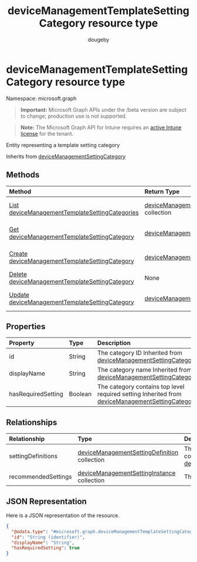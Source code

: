 ﻿---
title: "deviceManagementTemplateSettingCategory resource type"
description: "Entity representing a template setting category"
author: "dougeby"
localization_priority: Normal
ms.prod: "intune"
doc_type: resourcePageType
---

# deviceManagementTemplateSettingCategory resource type

Namespace: microsoft.graph

> **Important:** Microsoft Graph APIs under the /beta version are subject to change; production use is not supported.

> **Note:** The Microsoft Graph API for Intune requires an [active Intune license](https://go.microsoft.com/fwlink/?linkid=839381) for the tenant.

Entity representing a template setting category

Inherits from [deviceManagementSettingCategory](../resources/intune-deviceintent-devicemanagementsettingcategory.md)

## Methods

| Method                                                                                                                         | Return Type                                                                                                                       | Description                                                                                                                                                              |
| :----------------------------------------------------------------------------------------------------------------------------- | :-------------------------------------------------------------------------------------------------------------------------------- | :----------------------------------------------------------------------------------------------------------------------------------------------------------------------- |
| [List deviceManagementTemplateSettingCategories](../api/intune-deviceintent-devicemanagementtemplatesettingcategory-list.md)   | [deviceManagementTemplateSettingCategory](../resources/intune-deviceintent-devicemanagementtemplatesettingcategory.md) collection | List properties and relationships of the [deviceManagementTemplateSettingCategory](../resources/intune-deviceintent-devicemanagementtemplatesettingcategory.md) objects. |
| [Get deviceManagementTemplateSettingCategory](../api/intune-deviceintent-devicemanagementtemplatesettingcategory-get.md)       | [deviceManagementTemplateSettingCategory](../resources/intune-deviceintent-devicemanagementtemplatesettingcategory.md)            | Read properties and relationships of the [deviceManagementTemplateSettingCategory](../resources/intune-deviceintent-devicemanagementtemplatesettingcategory.md) object.  |
| [Create deviceManagementTemplateSettingCategory](../api/intune-deviceintent-devicemanagementtemplatesettingcategory-create.md) | [deviceManagementTemplateSettingCategory](../resources/intune-deviceintent-devicemanagementtemplatesettingcategory.md)            | Create a new [deviceManagementTemplateSettingCategory](../resources/intune-deviceintent-devicemanagementtemplatesettingcategory.md) object.                              |
| [Delete deviceManagementTemplateSettingCategory](../api/intune-deviceintent-devicemanagementtemplatesettingcategory-delete.md) | None                                                                                                                              | Deletes a [deviceManagementTemplateSettingCategory](../resources/intune-deviceintent-devicemanagementtemplatesettingcategory.md).                                        |
| [Update deviceManagementTemplateSettingCategory](../api/intune-deviceintent-devicemanagementtemplatesettingcategory-update.md) | [deviceManagementTemplateSettingCategory](../resources/intune-deviceintent-devicemanagementtemplatesettingcategory.md)            | Update the properties of a [deviceManagementTemplateSettingCategory](../resources/intune-deviceintent-devicemanagementtemplatesettingcategory.md) object.                |

## Properties

| Property           | Type    | Description                                                                                                                                                            |
| :----------------- | :------ | :--------------------------------------------------------------------------------------------------------------------------------------------------------------------- |
| id                 | String  | The category ID Inherited from [deviceManagementSettingCategory](../resources/intune-deviceintent-devicemanagementsettingcategory.md)                                  |
| displayName        | String  | The category name Inherited from [deviceManagementSettingCategory](../resources/intune-deviceintent-devicemanagementsettingcategory.md)                                |
| hasRequiredSetting | Boolean | The category contains top level required setting Inherited from [deviceManagementSettingCategory](../resources/intune-deviceintent-devicemanagementsettingcategory.md) |

## Relationships

| Relationship        | Type                                                                                                                  | Description                                                                                                                                                          |
| :------------------ | :-------------------------------------------------------------------------------------------------------------------- | :------------------------------------------------------------------------------------------------------------------------------------------------------------------- |
| settingDefinitions  | [deviceManagementSettingDefinition](../resources/intune-deviceintent-devicemanagementsettingdefinition.md) collection | The setting definitions this category contains Inherited from [deviceManagementSettingCategory](../resources/intune-deviceintent-devicemanagementsettingcategory.md) |
| recommendedSettings | [deviceManagementSettingInstance](../resources/intune-deviceintent-devicemanagementsettinginstance.md) collection     | The settings this category contains                                                                                                                                  |

## JSON Representation

Here is a JSON representation of the resource.

<!-- {
  "blockType": "resource",
  "keyProperty": "id",
  "@odata.type": "microsoft.graph.deviceManagementTemplateSettingCategory"
}
-->

```json
{
  "@odata.type": "#microsoft.graph.deviceManagementTemplateSettingCategory",
  "id": "String (identifier)",
  "displayName": "String",
  "hasRequiredSetting": true
}
```
